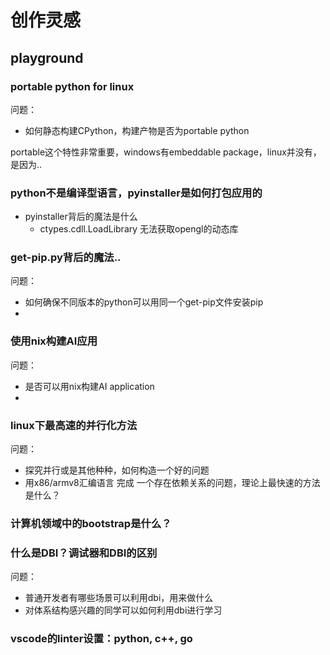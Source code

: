 # 创作灵感

## playground
### portable python for linux

问题：
* 如何静态构建CPython，构建产物是否为portable python

portable这个特性非常重要，windows有embeddable package，linux并没有，是因为..


### python不是编译型语言，pyinstaller是如何打包应用的
* pyinstaller背后的魔法是什么
    * ctypes.cdll.LoadLibrary 无法获取opengl的动态库

### get-pip.py背后的魔法..

问题：
* 如何确保不同版本的python可以用同一个get-pip文件安装pip
* 

### 使用nix构建AI应用

问题：
* 是否可以用nix构建AI application
* 

### linux下最高速的并行化方法

问题：
* 探究并行或是其他种种，如何构造一个好的问题
* 用x86/armv8汇编语言 完成 一个存在依赖关系的问题，理论上最快速的方法是什么？   

### 计算机领域中的bootstrap是什么？

### 什么是DBI？调试器和DBI的区别

问题：
* 普通开发者有哪些场景可以利用dbi，用来做什么
* 对体系结构感兴趣的同学可以如何利用dbi进行学习

### vscode的linter设置：python, c++, go

